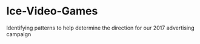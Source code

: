 # Ice-Video-Games
Identifying patterns to help determine the direction for our 2017 advertising campaign
